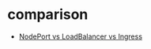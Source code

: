 comparison
==============================

* [NodePort vs LoadBalancer vs Ingress](nodeport_loadbalancer_ingress.md)
